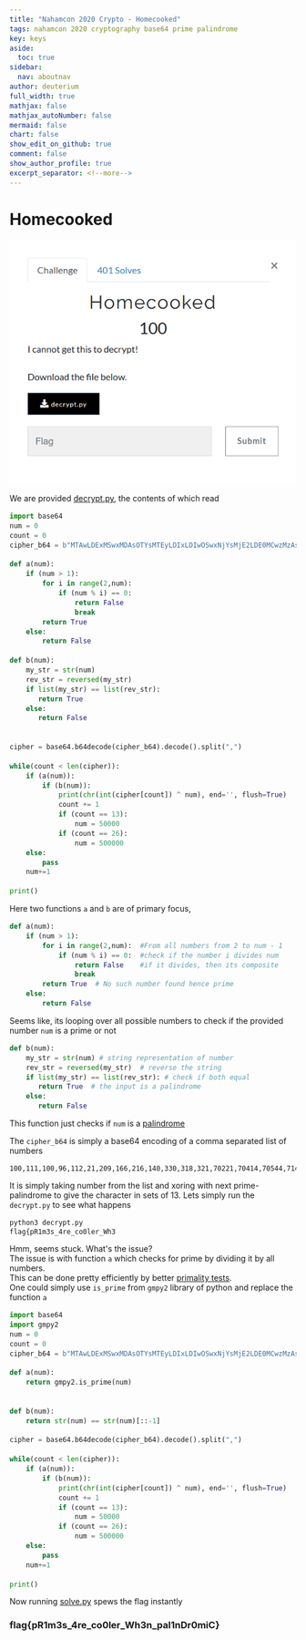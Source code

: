 ```yaml
---
title: "Nahamcon 2020 Crypto - Homecooked"
tags: nahamcon 2020 cryptography base64 prime palindrome
key: keys
aside:
  toc: true
sidebar:
  nav: aboutnav
author: deuterium
full_width: true
mathjax: false
mathjax_autoNumber: false
mermaid: false
chart: false
show_edit_on_github: true
comment: false
show_author_profile: true
excerpt_separator: <!--more-->
---
```


# Homecooked

![](Capture.PNG)

We are provided [decrypt.py](decrypt.py), the contents of which read

```python
import base64
num = 0
count = 0
cipher_b64 = b"MTAwLDExMSwxMDAsOTYsMTEyLDIxLDIwOSwxNjYsMjE2LDE0MCwzMzAsMzE4LDMyMSw3MDIyMSw3MDQxNCw3MDU0NCw3MTQxNCw3MTgxMCw3MjIxMSw3MjgyNyw3MzAwMCw3MzMxOSw3MzcyMiw3NDA4OCw3NDY0Myw3NTU0MiwxMDAyOTAzLDEwMDgwOTQsMTAyMjA4OSwxMDI4MTA0LDEwMzUzMzcsMTA0MzQ0OCwxMDU1NTg3LDEwNjI1NDEsMTA2NTcxNSwxMDc0NzQ5LDEwODI4NDQsMTA4NTY5NiwxMDkyOTY2LDEwOTQwMDA="

def a(num):
    if (num > 1):
        for i in range(2,num):
            if (num % i) == 0:
                return False
                break
        return True
    else:
        return False

def b(num):
    my_str = str(num)
    rev_str = reversed(my_str)
    if list(my_str) == list(rev_str):
       return True
    else:
       return False


cipher = base64.b64decode(cipher_b64).decode().split(",")

while(count < len(cipher)):
    if (a(num)):
        if (b(num)):
            print(chr(int(cipher[count]) ^ num), end='', flush=True)
            count += 1
            if (count == 13):
                num = 50000
            if (count == 26):
                num = 500000
    else:
        pass
    num+=1

print()
```
Here two functions `a` and `b` are of primary focus,
```python
def a(num):
    if (num > 1):
        for i in range(2,num):  #From all numbers from 2 to num - 1
            if (num % i) == 0:  #check if the number i divides num
                return False    #if it divides, then its composite
                break
        return True  # No such number found hence prime
    else:
        return False
```
Seems like, its looping over all possible numbers to check if the provided number `num` is a prime or not

```python
def b(num):
    my_str = str(num) # string representation of number
    rev_str = reversed(my_str)  # reverse the string
    if list(my_str) == list(rev_str): # check if both equal
       return True  # the input is a palindrome
    else:
       return False
```
This function just checks if `num` is a [palindrome](https://en.wikipedia.org/wiki/Palindrome)

The `cipher_b64` is simply a base64 encoding of a comma separated list of numbers
```
100,111,100,96,112,21,209,166,216,140,330,318,321,70221,70414,70544,71414,71810,72211,72827,73000,73319,73722,74088,74643,75542,1002903,1008094,1022089,1028104,1035337,1043448,1055587,1062541,1065715,1074749,1082844,1085696,1092966,1094000
```

It is simply taking number from the list and xoring with next prime-palindrome to give the character in sets of 13. Lets simply run the `decrypt.py` to see what happens

```
python3 decrypt.py
flag{pR1m3s_4re_co0ler_Wh3
```
Hmm, seems stuck. What's the issue?  
The issue is with function `a` which checks for prime by dividing it by all numbers.  
This can be done pretty efficiently by better [primality tests](https://en.wikipedia.org/wiki/Primality_test).  
One could simply use `is_prime` from `gmpy2` library of python and replace the function `a`

```python
import base64
import gmpy2
num = 0
count = 0
cipher_b64 = b"MTAwLDExMSwxMDAsOTYsMTEyLDIxLDIwOSwxNjYsMjE2LDE0MCwzMzAsMzE4LDMyMSw3MDIyMSw3MDQxNCw3MDU0NCw3MTQxNCw3MTgxMCw3MjIxMSw3MjgyNyw3MzAwMCw3MzMxOSw3MzcyMiw3NDA4OCw3NDY0Myw3NTU0MiwxMDAyOTAzLDEwMDgwOTQsMTAyMjA4OSwxMDI4MTA0LDEwMzUzMzcsMTA0MzQ0OCwxMDU1NTg3LDEwNjI1NDEsMTA2NTcxNSwxMDc0NzQ5LDEwODI4NDQsMTA4NTY5NiwxMDkyOTY2LDEwOTQwMDA="

def a(num):
    return gmpy2.is_prime(num)


def b(num):
    return str(num) == str(num)[::-1]

cipher = base64.b64decode(cipher_b64).decode().split(",")

while(count < len(cipher)):
    if (a(num)):
        if (b(num)):
            print(chr(int(cipher[count]) ^ num), end='', flush=True)
            count += 1
            if (count == 13):
                num = 50000
            if (count == 26):
                num = 500000
    else:
        pass
    num+=1

print()
```
Now running [solve.py](solve.py) spews the flag instantly

### flag{pR1m3s_4re_co0ler_Wh3n_pal1nDr0miC}
